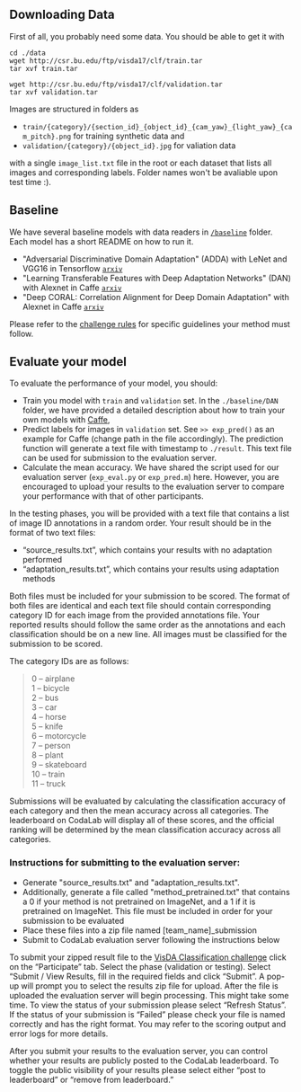 ## Downloading Data

First of all, you probably need some data. You should be able to get it with 
    
    cd ./data
    wget http://csr.bu.edu/ftp/visda17/clf/train.tar
    tar xvf train.tar
    
    wget http://csr.bu.edu/ftp/visda17/clf/validation.tar
    tar xvf validation.tar  
    
Images are structured in folders as 

- `train/{category}/{section_id}_{object_id}_{cam_yaw}_{light_yaw}_{cam_pitch}.png` for training synthetic data and
- `validation/{category}/{object_id}.jpg` for valiation data

with a single `image_list.txt` file in the root or each dataset that lists all images and corresponding labels. Folder names won't be avaliable upon test time :).

## Baseline

We have several baseline models with data readers in [`/baseline`](models) folder. Each model has a short README on how to run it.

- "Adversarial Discriminative Domain Adaptation" (ADDA) with LeNet and VGG16 in Tensorflow [`arxiv`](https://arxiv.org/abs/1702.05464)
- "Learning Transferable Features with Deep Adaptation Networks" (DAN) with Alexnet in Caffe [`arxiv`](https://arxiv.org/pdf/1502.02791)
- "Deep CORAL: Correlation Alignment for Deep Domain Adaptation" with Alexnet in Caffe [`arxiv`](https://arxiv.org/abs/1607.01719)

Please refer to the [challenge rules]() for specific guidelines your method must follow.

## Evaluate your model

To evaluate the performance of your model, you should:
- Train you model with `train` and `validation` set. In the `./baseline/DAN` folder, we have provided a detailed description about how to train your own models with [Caffe](http://caffe.berkeleyvision.org/), 
- Predict labels for images in `validation` set. See  `>> exp_pred()` as an example for Caffe (change path in the file accordingly). The prediction function will generate a text file with timestamp to `./result`. This text file can be used for submission to the evaluation server.
- Calculate the mean accuracy. We have shared the script used for our evaluation server (`exp_eval.py` or `exp_pred.m`) here. However, you are encouraged to upload your results to the evaluation server to compare your performance with that of other participants. 

In the testing phases, you will be provided with a text file that contains a list of image ID annotations in a random order. Your result should be in the format of two text files:

- “source_results.txt”, which contains your results with no adaptation performed 
- “adaptation_results.txt”, which contains your results using adaptation methods

 Both files must be included for your submission to be scored. The format of both files are identical and each text file should contain corresponding category ID for each image from the provided annotations file. Your reported results should follow the same order as the annotations and each classification should be on a new line. All images must be classified for the submission to be scored. 

The category IDs are as follows:
> 0 – airplane  
> 1 – bicycle  
> 2 – bus  
> 3 – car  
> 4 – horse  
> 5 – knife  
> 6 – motorcycle  
> 7 – person  
> 8 – plant  
> 9 – skateboard  
> 10 – train  
> 11 – truck 
 
 
Submissions will be evaluated by calculating the classification accuracy of each category and then the mean accuracy across all categories. The leaderboard on CodaLab will display all of these scores, and the official ranking will be determined by the mean classification accuracy across all categories. 



### Instructions for submitting to the evaluation server:

- Generate "source_results.txt" and "adaptation_results.txt".
- Additionally, generate a file called "method_pretrained.txt" that contains a 0 if your method is not pretrained on ImageNet, and a 1 if it is pretrained on ImageNet. This file must be included in order for your submission to be evaluated
- Place these files into a zip file named [team_name]_submission
- Submit to CodaLab evaluation server following the instructions below

To submit your zipped result file to the [VisDA Classification challenge](https://competitions.codalab.org/competitions/17020?secret_key=cb4cb9f3-3f9e-4179-858b-4ecd6c3b58f1) click on the “Participate” tab. Select the phase (validation or testing). Select “Submit / View Results, fill in the required fields and click “Submit”. A pop-up will prompt you to select the results zip file for upload. After the file is uploaded the evaluation server will begin processing. This might take some time. To view the status of your submission please select “Refresh Status”. If the status of your submission is “Failed” please check your file is named correctly and has the right format. You may refer to the scoring output and error logs for more details.

After you submit your results to the evaluation server, you can control whether your results are publicly posted to the CodaLab leaderboard. To toggle the public visibility of your results please select either “post to leaderboard” or “remove from leaderboard.” 
